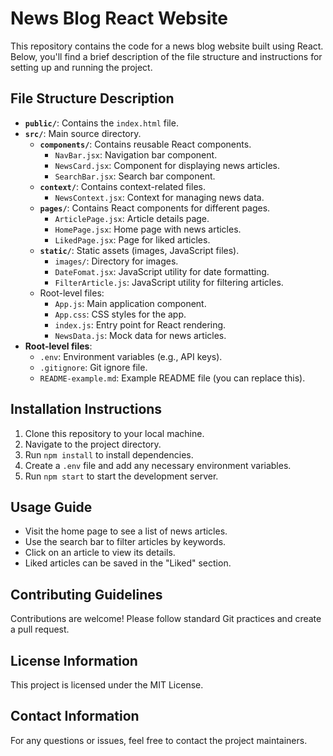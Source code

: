 # News Blog React Website

This repository contains the code for a news blog website built using React. Below, you'll find a brief description of the file structure and instructions for setting up and running the project.

## File Structure Description

- **`public/`**: Contains the `index.html` file.
- **`src/`**: Main source directory.
  - **`components/`**: Contains reusable React components.
    - `NavBar.jsx`: Navigation bar component.
    - `NewsCard.jsx`: Component for displaying news articles.
    - `SearchBar.jsx`: Search bar component.
  - **`context/`**: Contains context-related files.
    - `NewsContext.jsx`: Context for managing news data.
  - **`pages/`**: Contains React components for different pages.
    - `ArticlePage.jsx`: Article details page.
    - `HomePage.jsx`: Home page with news articles.
    - `LikedPage.jsx`: Page for liked articles.
  - **`static/`**: Static assets (images, JavaScript files).
    - `images/`: Directory for images.
    - `DateFomat.jsx`: JavaScript utility for date formatting.
    - `FilterArticle.js`: JavaScript utility for filtering articles.
  - Root-level files:
    - `App.js`: Main application component.
    - `App.css`: CSS styles for the app.
    - `index.js`: Entry point for React rendering.
    - `NewsData.js`: Mock data for news articles.
- **Root-level files**:
  - `.env`: Environment variables (e.g., API keys).
  - `.gitignore`: Git ignore file.
  - `README-example.md`: Example README file (you can replace this).

## Installation Instructions

1. Clone this repository to your local machine.
2. Navigate to the project directory.
3. Run `npm install` to install dependencies.
4. Create a `.env` file and add any necessary environment variables.
5. Run `npm start` to start the development server.

## Usage Guide

- Visit the home page to see a list of news articles.
- Use the search bar to filter articles by keywords.
- Click on an article to view its details.
- Liked articles can be saved in the "Liked" section.

## Contributing Guidelines

Contributions are welcome! Please follow standard Git practices and create a pull request.

## License Information

This project is licensed under the MIT License.

## Contact Information

For any questions or issues, feel free to contact the project maintainers.
